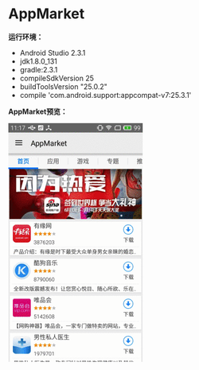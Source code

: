 # AppMarket
**运行环境：**

- Android Studio 2.3.1
- jdk1.8.0_131
- gradle:2.3.1
- compileSdkVersion 25
- buildToolsVersion "25.0.2"
- compile 'com.android.support:appcompat-v7:25.3.1'



**AppMarket预览：**

![](./appmarket预览.gif)
